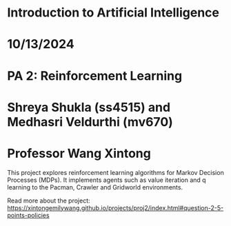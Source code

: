 # Introduction to Artificial Intelligence 
# 10/13/2024
# PA 2: Reinforcement Learning
# Shreya Shukla (ss4515) and Medhasri Veldurthi (mv670)
# Professor Wang Xintong

This project explores reinforcement learning algorithms for Markov Decision Processes (MDPs). It implements agents such as value iteration and q learning to the Pacman, Crawler and Gridworld environments.

Read more about the project: https://xintongemilywang.github.io/projects/proj2/index.html#question-2-5-points-policies